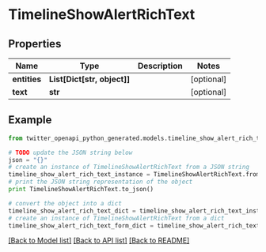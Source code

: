 # TimelineShowAlertRichText


## Properties
Name | Type | Description | Notes
------------ | ------------- | ------------- | -------------
**entities** | **List[Dict[str, object]]** |  | [optional] 
**text** | **str** |  | [optional] 

## Example

```python
from twitter_openapi_python_generated.models.timeline_show_alert_rich_text import TimelineShowAlertRichText

# TODO update the JSON string below
json = "{}"
# create an instance of TimelineShowAlertRichText from a JSON string
timeline_show_alert_rich_text_instance = TimelineShowAlertRichText.from_json(json)
# print the JSON string representation of the object
print TimelineShowAlertRichText.to_json()

# convert the object into a dict
timeline_show_alert_rich_text_dict = timeline_show_alert_rich_text_instance.to_dict()
# create an instance of TimelineShowAlertRichText from a dict
timeline_show_alert_rich_text_form_dict = timeline_show_alert_rich_text.from_dict(timeline_show_alert_rich_text_dict)
```
[[Back to Model list]](../README.md#documentation-for-models) [[Back to API list]](../README.md#documentation-for-api-endpoints) [[Back to README]](../README.md)


